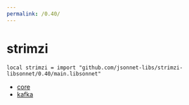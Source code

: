 ```yaml
---
permalink: /0.40/
---
```


# strimzi

```jsonnet
local strimzi = import "github.com/jsonnet-libs/strimzi-libsonnet/0.40/main.libsonnet"
```



* [core](core/index.md)
* [kafka](kafka/index.md)